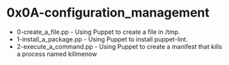 # 0x0A-configuration_management

- 0-create_a_file.pp - Using Puppet to create a file in /tmp.
- 1-install_a_package.pp - Using Puppet to install puppet-lint.
- 2-execute_a_command.pp - Using Puppet to create a manifest that kills a process named killmenow
